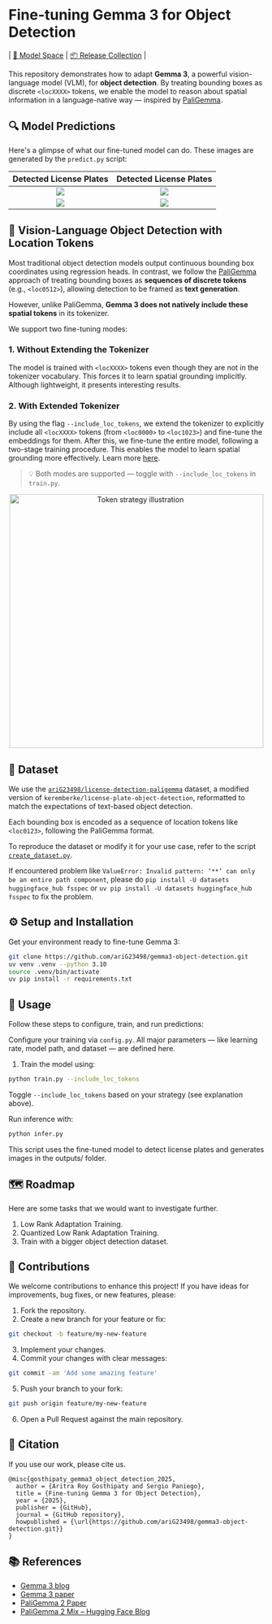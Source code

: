 # Fine-tuning Gemma 3 for Object Detection

| [🧠 Model Space](https://huggingface.co/spaces/ariG23498/gemma3-license-plate-detection) | [📦 Release Collection](https://huggingface.co/collections/ariG23498/gemma-3-object-detection-682469cb72084d8ab22460b3) |

This repository demonstrates how to adapt **Gemma 3**, a powerful vision-language model (VLM), for **object detection**. By treating bounding boxes as discrete `<locXXXX>` tokens, we enable the model to reason about spatial information in a language-native way — inspired by [PaliGemma](https://huggingface.co/papers/2412.03555).


## 🔍 Model Predictions

Here's a glimpse of what our fine-tuned model can do. These images are generated by the `predict.py` script:

| Detected License Plates            | Detected License Plates            |
| :--------------------------------: | :--------------------------------: |
|      ![](outputs/output_0.png)     |      ![](outputs/output_4.png)     |
|      ![](outputs/output_1.png)     |      ![](outputs/output_5.png)     |


## 🧠 Vision-Language Object Detection with Location Tokens

Most traditional object detection models output continuous bounding box coordinates using regression heads. In contrast, we follow the [PaliGemma](https://huggingface.co/blog/paligemma2mix) approach of treating bounding boxes as **sequences of discrete tokens** (e.g., `<loc0512>`), allowing detection to be framed as **text generation**.

However, unlike PaliGemma, **Gemma 3 does not natively include these spatial tokens** in its tokenizer.

We support two fine-tuning modes:

### 1. Without Extending the Tokenizer

The model is trained with `<locXXXX>` tokens even though they are not in the tokenizer vocabulary. This forces it to learn spatial grounding implicitly. Although lightweight, it presents interesting results.

### 2. With Extended Tokenizer

By using the flag `--include_loc_tokens`, we extend the tokenizer to explicitly include all `<locXXXX>` tokens (from `<loc0000>` to `<loc1023>`) and fine-tune the embeddings for them. After this, we fine-tune the entire model, following a two-stage training procedure. This enables the model to learn spatial grounding more effectively. Learn more [here](https://github.com/ariG23498/gemma3-object-detection/issues/19#issuecomment-2912310198).

> 💡 Both modes are supported — toggle with `--include_loc_tokens` in `train.py`.

<p align="center">
  <img width="500" src="https://github.com/user-attachments/assets/584428ed-72b9-46cd-b3b5-a97081ada79c" alt="Token strategy illustration"/>
</p>


## 📁 Dataset

We use the [`ariG23498/license-detection-paligemma`](https://huggingface.co/datasets/ariG23498/license-detection-paligemma) dataset, a modified version of `keremberke/license-plate-object-detection`, reformatted to match the expectations of text-based object detection.

Each bounding box is encoded as a sequence of location tokens like `<loc0123>`, following the PaliGemma format.

To reproduce the dataset or modify it for your use case, refer to the script [`create_dataset.py`](./create_dataset.py).

If encountered problem like `ValueError: Invalid pattern: ‘**’ can only be an entire path component`, please do `pip install -U datasets huggingface_hub fsspec` or `uv pip install -U datasets huggingface_hub fsspec` to fix the problem.


## ⚙️ Setup and Installation

Get your environment ready to fine-tune Gemma 3:

```bash
git clone https://github.com/ariG23498/gemma3-object-detection.git
uv venv .venv --python 3.10
source .venv/bin/activate
uv pip install -r requirements.txt
```

## 🔧 Usage

Follow these steps to configure, train, and run predictions:

Configure your training via `config.py`. All major parameters — like learning rate, model path, and dataset — are defined here.

1. Train the model using:

```bash
python train.py --include_loc_tokens
```

Toggle `--include_loc_tokens` based on your strategy (see explanation above).

Run inference with:

```bash
python infer.py
```

This script uses the fine-tuned model to detect license plates and generates images in the outputs/ folder.


## 🗺️ Roadmap

Here are some tasks that we would want to investigate further.

1. Low Rank Adaptation Training.
2. Quantized Low Rank Adaptation Training.
3. Train with a bigger object detection dataset.


## 🤝 Contributions

We welcome contributions to enhance this project! If you have ideas for improvements, bug fixes, or new features, please:

1. Fork the repository.
2. Create a new branch for your feature or fix:
```bash
git checkout -b feature/my-new-feature
```
3. Implement your changes.
4. Commit your changes with clear messages:
```bash
git commit -am 'Add some amazing feature'
```
5. Push your branch to your fork:
```bash
git push origin feature/my-new-feature
```
6. Open a Pull Request against the main repository.

## 📜 Citation

If you use our work, please cite us.
```
@misc{gosthipaty_gemma3_object_detection_2025,
  author = {Aritra Roy Gosthipaty and Sergio Paniego},
  title = {Fine-tuning Gemma 3 for Object Detection},
  year = {2025},
  publisher = {GitHub},
  journal = {GitHub repository},
  howpublished = {\url{https://github.com/ariG23498/gemma3-object-detection.git}}
}
```

## 📚 References

- [Gemma 3 blog](https://huggingface.co/blog/gemma3)
- [Gemma 3 paper](https://huggingface.co/papers/2503.19786)
- [PaliGemma 2 Paper](https://huggingface.co/papers/2412.03555)
- [PaliGemma 2 Mix – Hugging Face Blog](https://huggingface.co/blog/paligemma2mix)
